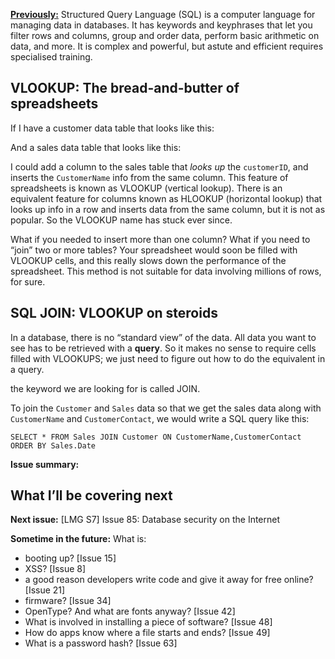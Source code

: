 [**Previously:**](https://buttondown.email/laymansguide/archive/) Structured Query Language (SQL) is a computer language for managing data in databases. It has keywords and keyphrases that let you filter rows and columns, group and order data, perform basic arithmetic on data, and more. It is complex and powerful, but astute and efficient requires specialised training.

## VLOOKUP: The bread-and-butter of spreadsheets

If I have a customer data table that looks like this:



And a sales data table that looks like this:



I could add a column to the sales table that *looks up* the `customerID`, and inserts the `CustomerName` info from the same column. This feature of spreadsheets is known as VLOOKUP (vertical lookup). There is an equivalent feature for columns known as HLOOKUP (horizontal lookup) that looks up info in a row and inserts data from the same column, but it is not as popular. So the VLOOKUP name has stuck ever since.

What if you needed to insert more than one column? What if you need to “join” two or more tables? Your spreadsheet would soon be filled with VLOOKUP cells, and this really slows down the performance of the spreadsheet. This method is not suitable for data involving millions of rows, for sure.

## SQL JOIN: VLOOKUP on steroids

In a database, there is no “standard view” of the data. All data you want to see has to be retrieved with a **query**. So it makes no sense to require cells filled with VLOOKUPS; we just need to figure out how to do the equivalent in a query.

the keyword we are looking for is called JOIN.

To join the `Customer` and `Sales` data so that we get the sales data along with `CustomerName` and `CustomerContact`, we would write a SQL query like this:

`SELECT * FROM Sales JOIN Customer ON CustomerName,CustomerContact ORDER BY Sales.Date`



**Issue summary:**

## What I’ll be covering next

**Next issue:** [LMG S7] Issue 85: Database security on the Internet



**Sometime in the future:** What is:

- booting up? [Issue 15]
- XSS? [Issue 8]
- a good reason developers write code and give it away for free online? [Issue 21]
- firmware? [Issue 34]
- OpenType? And what are fonts anyway? [Issue 42]
- What is involved in installing a piece of software? [Issue 48]
- How do apps know where a file starts and ends? [Issue 49]
- What is a password hash? [Issue 63]

